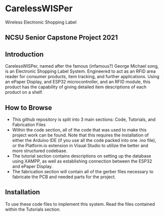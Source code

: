 # CarelessWISPer 
Wireless Electronic Shopping Label
## NCSU Senior Capstone Project 2021



## Introduction
CarelessWISPer, named after the famous (infamous?) George Michael song, is an Electronic Shopping Label System. Engineered
to act as an RFID area reader for consumer products, item tracking, and further applications. Using an ePaper Display, and ESP32 microcontroller, and an RFID module, this product has the capability of giving detailed item descriptions of each product on a shelf. 

## How to Browse

- This github repository is split into 3 main sections: Code, Tutorials, and Fabrication Files
- Within the code section, all of the code that was used to make this project work can be found. Note that this requires the installation of either the Arduino IDE (if you use all the code packed into one .ino file), or the Platform.io extension in Visual Studio to utilize the better and more structured codebase.
- The tutorial section contains descriptions on setting up the database using XAMPP, as well as establishing connection between the ESP32 and ePaper Display. 
- The fabrication section will contain all of the gerber files necessary to fabricate the PCB and needed parts for the project. 

## Installation
To use these code files to implement this system. Read the files contained within the Tutorials section. 
